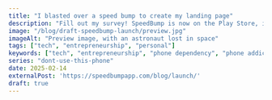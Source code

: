 ```yaml
---
title: "I blasted over a speed bump to create my landing page"
description: "Fill out my survey! SpeedBump is now on the Play Store, iOS coming soon."
image: "/blog/draft-speedbump-launch/preview.jpg"
imageAlt: "Preview image, with an astronaut lost in space"
tags: ["tech", "entrepreneurship", "personal"]
keywords: ["tech", "entrepreneurship", "phone dependency", "phone addiction", "user research", "Android development"]
series: "dont-use-this-phone"
date: 2025-02-14
externalPost: 'https://speedbumpapp.com/blog/launch/'
draft: true
---
```


